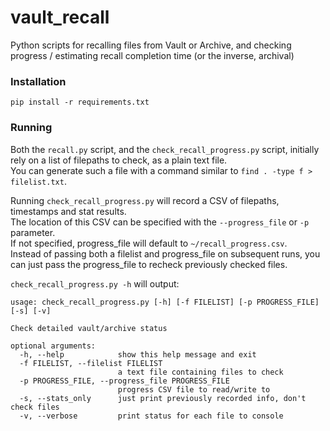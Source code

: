 # vault_recall
Python scripts for recalling files from Vault or Archive, and checking progress / estimating recall completion time (or the inverse, archival)

### Installation

`pip install -r requirements.txt`

### Running

Both the `recall.py` script, and the `check_recall_progress.py` script, initially rely on a list of filepaths to check, as a plain text file.  
You can generate such a file with a command similar to `find . -type f > filelist.txt`.  

Running `check_recall_progress.py` will record a CSV of filepaths, timestamps and stat results.  
The location of this CSV can be specified with the `--progress_file` or `-p` parameter.  
If not specified, progress_file will default to `~/recall_progress.csv`.  
Instead of passing both a filelist and progress_file on subsequent runs, you can just pass the progress_file to recheck previously checked files.  

`check_recall_progress.py -h` will output:

```
usage: check_recall_progress.py [-h] [-f FILELIST] [-p PROGRESS_FILE] [-s] [-v]

Check detailed vault/archive status

optional arguments:
  -h, --help            show this help message and exit
  -f FILELIST, --filelist FILELIST
                        a text file containing files to check
  -p PROGRESS_FILE, --progress_file PROGRESS_FILE
                        progress CSV file to read/write to
  -s, --stats_only      just print previously recorded info, don't check files
  -v, --verbose         print status for each file to console
```